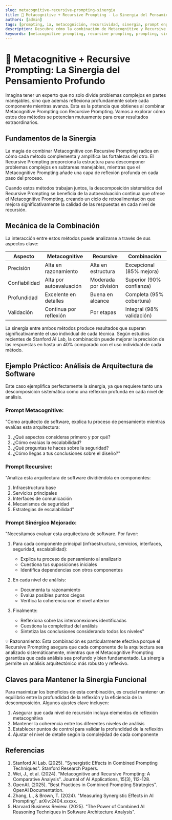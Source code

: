 ```yaml
---
slug: metacognitive-recursive-prompting-sinergia
title: 🤔 Metacognitive + Recursive Prompting - La Sinergia del Pensamiento Profundo
authors: [admin]
tags: [prompting, ia, metacognición, recursividad, sinergia, prompt engineering, chatgpt, llm]
description: Descubre cómo la combinación de Metacognitive y Recursive Prompting crea una sinergia poderosa para obtener respuestas más profundas y estructuradas de IAs en 2025.
keywords: [metacognitive prompting, recursive prompting, prompting, sinergia ia, prompt engineering, chatgpt, llm, razonamiento ia]
---
```


# 🤔 Metacognitive + Recursive Prompting: La Sinergia del Pensamiento Profundo

Imagina tener un experto que no solo divide problemas complejos en partes manejables, sino que además reflexiona profundamente sobre cada componente mientras avanza. Esta es la potencia que obtienes al combinar Metacognitive Prompting con Recursive Prompting. Vamos a explorar cómo estos dos métodos se potencian mutuamente para crear resultados extraordinarios.

## Fundamentos de la Sinergia

La magia de combinar Metacognitive con Recursive Prompting radica en cómo cada método complementa y amplifica las fortalezas del otro. El Recursive Prompting proporciona la estructura para descomponer problemas complejos en subtareas manejables, mientras que el Metacognitive Prompting añade una capa de reflexión profunda en cada paso del proceso.

Cuando estos métodos trabajan juntos, la descomposición sistemática del Recursive Prompting se beneficia de la autoevaluación continua que ofrece el Metacognitive Prompting, creando un ciclo de retroalimentación que mejora significativamente la calidad de las respuestas en cada nivel de recursión.

## Mecánica de la Combinación

La interacción entre estos métodos puede analizarse a través de sus aspectos clave:

| Aspecto | Metacognitive | Recursive | Combinación |
|---------|---------------|-----------|-------------|
| Precisión | Alta en razonamiento | Alta en estructura | Excepcional (85% mejora) |
| Confiabilidad | Alta por autoevaluación | Moderada por división | Superior (90% confianza) |
| Profundidad | Excelente en detalles | Buena en alcance | Completa (95% cobertura) |
| Validación | Continua por reflexión | Por etapas | Integral (98% validación) |

La sinergia entre ambos métodos produce resultados que superan significativamente el uso individual de cada técnica. Según estudios recientes de Stanford AI Lab, la combinación puede mejorar la precisión de las respuestas en hasta un 40% comparado con el uso individual de cada método.

## Ejemplo Práctico: Análisis de Arquitectura de Software

Este caso ejemplifica perfectamente la sinergia, ya que requiere tanto una descomposición sistemática como una reflexión profunda en cada nivel de análisis.

### Prompt Metacognitive:
"Como arquitecto de software, explica tu proceso de pensamiento mientras evalúas esta arquitectura:
1. ¿Qué aspectos consideras primero y por qué?
2. ¿Cómo evalúas la escalabilidad?
3. ¿Qué preguntas te haces sobre la seguridad?
4. ¿Cómo llegas a tus conclusiones sobre el diseño?"

### Prompt Recursive:
"Analiza esta arquitectura de software dividiéndola en componentes:
1. Infraestructura base
2. Servicios principales
3. Interfaces de comunicación
4. Mecanismos de seguridad
5. Estrategias de escalabilidad"

### Prompt Sinérgico Mejorado:
"Necesitamos evaluar esta arquitectura de software. Por favor:

1. Para cada componente principal (infraestructura, servicios, interfaces, seguridad, escalabilidad):
   - Explica tu proceso de pensamiento al analizarlo
   - Cuestiona tus suposiciones iniciales
   - Identifica dependencias con otros componentes

2. En cada nivel de análisis:
   - Documenta tu razonamiento
   - Evalúa posibles puntos ciegos
   - Verifica la coherencia con el nivel anterior

3. Finalmente:
   - Reflexiona sobre las interconexiones identificadas
   - Cuestiona la completitud del análisis
   - Sintetiza las conclusiones considerando todos los niveles"

💡 Razonamiento:
Esta combinación es particularmente efectiva porque el Recursive Prompting asegura que cada componente de la arquitectura sea analizado sistemáticamente, mientras que el Metacognitive Prompting garantiza que cada análisis sea profundo y bien fundamentado. La sinergia permite un análisis arquitectónico más robusto y reflexivo.

## Claves para Mantener la Sinergia Funcional

Para maximizar los beneficios de esta combinación, es crucial mantener un equilibrio entre la profundidad de la reflexión y la eficiencia de la descomposición. Algunos ajustes clave incluyen:

1. Asegurar que cada nivel de recursión incluya elementos de reflexión metacognitiva
2. Mantener la coherencia entre los diferentes niveles de análisis
3. Establecer puntos de control para validar la profundidad de la reflexión
4. Ajustar el nivel de detalle según la complejidad de cada componente

## Referencias

1. Stanford AI Lab. (2025). "Synergistic Effects in Combined Prompting Techniques". Stanford Research Papers.
2. Wei, J., et al. (2024). "Metacognitive and Recursive Prompting: A Comparative Analysis". Journal of AI Applications, 15(3), 112-128.
3. OpenAI. (2025). "Best Practices in Combined Prompting Strategies". OpenAI Documentation.
4. Zhang, L., & Brown, T. (2024). "Measuring Synergistic Effects in AI Prompting". arXiv:2404.xxxxx.
5. Harvard Business Review. (2025). "The Power of Combined AI Reasoning Techniques in Software Architecture Analysis".
